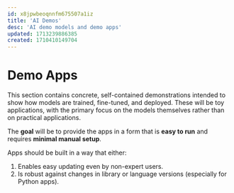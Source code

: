 ```yaml
---
id: x8jpwbeoqnnfm675507a1iz
title: 'AI Demos'
desc: 'AI demo models and demo apps'
updated: 1713239886385
created: 1710410149704
---
```


# Demo Apps

This section contains concrete, self-contained demonstrations intended to show how models are trained, fine-tuned, and deployed. These will be toy applications, with the primary focus on the models themselves rather than on practical applications. 

The **goal** will be to provide the apps in a form that is **easy to run** and requires **minimal manual setup**. 

Apps should be built in a way that either:

1. Enables easy updating even by non-expert users. 
2. Is robust against changes in library or language versions (especially for Python apps).